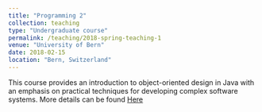 ```yaml
---
title: "Programming 2"
collection: teaching
type: "Undergraduate course"
permalink: /teaching/2018-spring-teaching-1
venue: "University of Bern"
date: 2018-02-15
location: "Bern, Switzerland"
---
```


This course provides an introduction to object-oriented design in Java with an emphasis on practical techniques for developing complex software systems.
More details can be found [Here](http://scg.unibe.ch/teaching/p2)